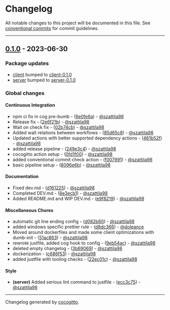 # Changelog
All notable changes to this project will be documented in this file. See [conventional commits](https://www.conventionalcommits.org/) for commit guidelines.

- - -
## [0.1.0](https://github.com/szattila98/binge_at_home/compare/2399c6f6a128d954c6644f190614d3fee1f507a4..0.1.0) - 2023-06-30
### Package updates
- [client](client) bumped to [client-0.1.0](https://github.com/szattila98/binge_at_home/compare/2399c6f6a128d954c6644f190614d3fee1f507a4..client-0.1.0)
- [server](server) bumped to [server-0.1.0](https://github.com/szattila98/binge_at_home/compare/2399c6f6a128d954c6644f190614d3fee1f507a4..server-0.1.0)
### Global changes
#### Continuous Integration
- npm ci fix in cog pre-bumb - ([6e0fe6a](https://github.com/szattila98/binge_at_home/commit/6e0fe6a382961c4c1a5ce2381ce634aa0194ca7f)) - [@szattila98](https://github.com/szattila98)
- Release fix - ([2e6f21b](https://github.com/szattila98/binge_at_home/commit/2e6f21bb901c6fda2d865c81124d48e40b5d8d9d)) - [@szattila98](https://github.com/szattila98)
- Wait on check fix - ([02b74cb](https://github.com/szattila98/binge_at_home/commit/02b74cba75e6f6fe89cd6a2cf65c3d4f69c68dff)) - [@szattila98](https://github.com/szattila98)
- Added wait relations between workflows - ([85d65c8](https://github.com/szattila98/binge_at_home/commit/85d65c8011dba548b4f26e6237941200d01d6b90)) - [@szattila98](https://github.com/szattila98)
- Updated actions with better supported dependency actions - ([461b52f](https://github.com/szattila98/binge_at_home/commit/461b52f260430a0a1782489c7394d35318d2b8d8)) - [@szattila98](https://github.com/szattila98)
- added release pipeline - ([249e3c4](https://github.com/szattila98/binge_at_home/commit/249e3c42a85c808f2020fe6ba4d049a1ad9605bc)) - [@szattila98](https://github.com/szattila98)
- cocogitto action setup - ([0fd1f00](https://github.com/szattila98/binge_at_home/commit/0fd1f000fb4db155a72b53bed49add2cef51990a)) - [@szattila98](https://github.com/szattila98)
- added conventional commit check action - ([f007991](https://github.com/szattila98/binge_at_home/commit/f007991b0b880acbfa5b673a786156da25f1ecc3)) - [@szattila98](https://github.com/szattila98)
- basic pipeline setup - ([8096e6b](https://github.com/szattila98/binge_at_home/commit/8096e6b0739278082dd5f5dc00f0c90af1901b08)) - [@szattila98](https://github.com/szattila98)
#### Documentation
- Fixed dev.md - ([d161225](https://github.com/szattila98/binge_at_home/commit/d161225a9b7b583e2b083ca0e11de1f93b3a98bb)) - [@szattila98](https://github.com/szattila98)
- Completed DEV.md - ([8e3ecb1](https://github.com/szattila98/binge_at_home/commit/8e3ecb1861ef494b207462c5332abbb208d781f9)) - [@szattila98](https://github.com/szattila98)
- Added README.md and WIP DEV.md - ([e9f8219](https://github.com/szattila98/binge_at_home/commit/e9f82193e42213d831e841d3d61bfd051d533c48)) - [@szattila98](https://github.com/szattila98)
#### Miscellaneous Chores
- automatic git line ending config - ([d082b60](https://github.com/szattila98/binge_at_home/commit/d082b60cbf62103b410ca9216f80c29371527dca)) - [@szattila98](https://github.com/szattila98)
- added windows specific prettier rule - ([d8dc366](https://github.com/szattila98/binge_at_home/commit/d8dc366418de05adbcdae1eb777d2b052b5bca04)) - [@doleance](https://github.com/doleance)
- Moved around dockerfiles and made some client optimizations with dumb-init - ([51ac863](https://github.com/szattila98/binge_at_home/commit/51ac863d4424ad5b3d798e6add0443a158407b05)) - [@szattila98](https://github.com/szattila98)
- rewrote justfile, added cog hook to config - ([9eb54ac](https://github.com/szattila98/binge_at_home/commit/9eb54ac6c7428b704e47ac0df0789bdb5449d59e)) - [@szattila98](https://github.com/szattila98)
- deleted empty changelog - ([3b69069](https://github.com/szattila98/binge_at_home/commit/3b69069523ea56a986c7f9c4f1a8a9db53c45239)) - [@szattila98](https://github.com/szattila98)
- dockerization - ([c686f53](https://github.com/szattila98/binge_at_home/commit/c686f53bf3dcf2dd2d649347888641011dab2220)) - [@szattila98](https://github.com/szattila98)
- added justfile with tooling checks - ([22ec01c](https://github.com/szattila98/binge_at_home/commit/22ec01cda97133a65dac69e2913715a33dde1046)) - [@szattila98](https://github.com/szattila98)
#### Style
- **(server)** Added serious lint command to justfile - ([ecc3c75](https://github.com/szattila98/binge_at_home/commit/ecc3c750a231d969b12a751fee2bdf07acb8a5b6)) - [@szattila98](https://github.com/szattila98)

- - -

Changelog generated by [cocogitto](https://github.com/cocogitto/cocogitto).